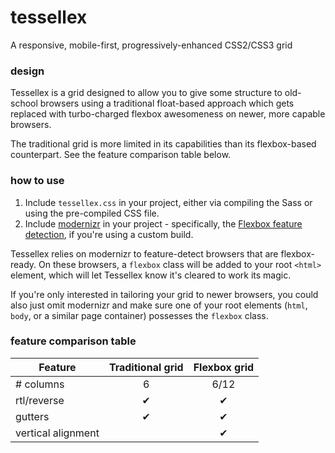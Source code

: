 # tessellex
A responsive, mobile-first, progressively-enhanced CSS2/CSS3 grid

### design

Tessellex is a grid designed to allow you to give some structure to old-school
browsers using a traditional float-based approach which gets replaced with
turbo-charged flexbox awesomeness on newer, more capable browsers.

The traditional grid is more limited in its capabilities than its flexbox-based
counterpart. See the feature comparison table below.

### how to use

1. Include `tessellex.css` in your project, either via compiling the Sass or using the pre-compiled CSS file.
2. Include [modernizr](https://modernizr.com/) in your project - specifically, the [Flexbox feature detection](https://modernizr.com/download?flexbox-setclasses&q=flex), if you're using a custom build.

Tessellex relies on modernizr to feature-detect browsers that are flexbox-ready.
On these browsers, a `flexbox` class will be added to your root `<html>` element,
which will let Tessellex know it's cleared to work its magic.

If you're only interested in tailoring your grid to newer browsers, you could also
just omit modernizr and make sure one of your root elements (`html`, `body`, or a
similar page container) possesses the `flexbox` class.

### feature comparison table

| Feature | Traditional grid | Flexbox grid |
| --- | :---: | :---: |
| # columns | 6 | 6/12 |
| rtl/reverse | &#10004; | &#10004; |
| gutters | &#10004; | &#10004; |
| vertical alignment |   | &#10004; |
